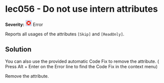 # Iec056 - Do not use intern attributes

**Severity:** ![Error](../images/Error.png) Error

Reports all usages of the attributes `[Skip]` and `[ReadOnly]`.

## Solution

You can also use the provided automatic Code Fix to remove the attribute. ( Press Alt + Enter on the Error line to find the Code Fix in the context menu) 

Remove the attribute.
